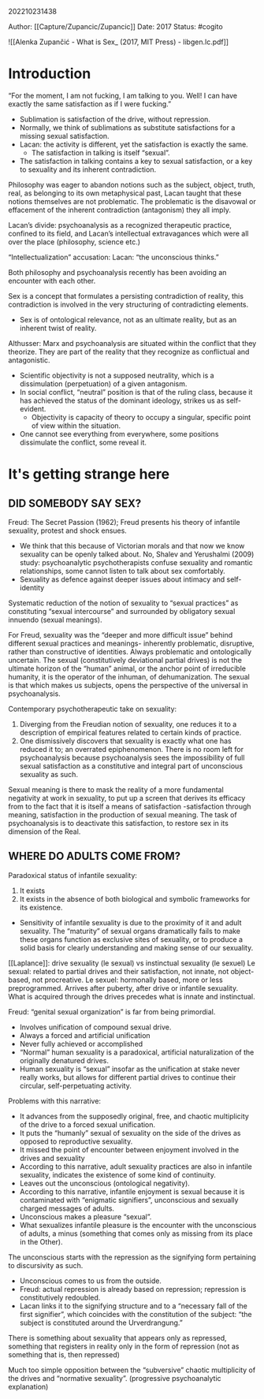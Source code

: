202210231438

Author: [[Capture/Zupancic/Zupancic]]
Date: 2017
Status: #cogito

![[Alenka Zupančić - What is Sex_ (2017, MIT Press) - libgen.lc.pdf]]


# Introduction
“For the moment, I am not fucking, I am talking to you. Well! I can have exactly the same satisfaction as if I were fucking.”
- Sublimation is satisfaction of the drive, without repression.
- Normally, we think of sublimations as substitute satisfactions for a missing sexual satisfaction.
- Lacan: the activity is different, yet the satisfaction is exactly the same.
	- The satisfaction in talking is itself “sexual”.
- The satisfaction in talking contains a key to sexual satisfaction, or a key to sexuality and its inherent contradiction.

Philosophy was eager to abandon notions such as the subject, object, truth, real, as belonging to its own metaphysical past, Lacan taught that these notions themselves are not problematic. The problematic is the disavowal or effacement of the inherent contradiction (antagonism) they all imply.

Lacan’s divide: psychoanalysis as a recognized therapeutic practice, confined to its field, and Lacan’s intellectual extravagances which were all over the place (philosophy, science etc.)

“Intellectualization” accusation: Lacan: “the unconscious thinks.”

Both philosophy and psychoanalysis recently has been avoiding an encounter with each other.

Sex is a concept that formulates a persisting contradiction of reality, this contradiction is involved in the very structuring of contradicting elements.
- Sex is of ontological relevance, not as an ultimate reality, but as an inherent twist of reality.

Althusser: Marx and psychoanalysis are situated within the conflict that they theorize. They are part of the reality that they recognize as conflictual and antagonistic. 
- Scientific objectivity is not a supposed neutrality, which is a dissimulation (perpetuation) of a given antagonism.
- In social conflict, “neutral” position is that of the ruling class, because it has achieved the status of the dominant ideology, strikes us as self-evident.
	- Objectivity is capacity of theory to occupy a singular, specific point of view within the situation.
- One cannot see everything from everywhere, some positions dissimulate the conflict, some reveal it.

# It's getting strange here
## DID SOMEBODY SAY SEX?

Freud: The Secret Passion (1962); Freud presents his theory of infantile sexuality, protest and shock ensues.
- We think that this because of Victorian morals and that now we know sexuality can be openly talked about. No, Shalev and Yerushalmi (2009) study: psychoanalytic psychotherapists confuse sexuality and romantic relationships, some cannot listen to talk about sex comfortably.
- Sexuality as defence against deeper issues about intimacy and self-identity

Systematic reduction of the notion of sexuality to “sexual practices” as constituting “sexual intercourse” and surrounded by obligatory sexual innuendo (sexual meanings).

For Freud, sexuality was the “deeper and more difficult issue” behind different sexual practices and meanings- inherently problematic, disruptive, rather than constructive of identities.
Always problematic and ontologically uncertain.
The sexual (constitutively deviational partial drives) is not the ultimate horizon of the “human” animal, or the anchor point of irreducible humanity, it is the operator of the inhuman, of dehumanization.
The sexual is that which makes us subjects, opens the perspective of the universal in psychoanalysis.

Contemporary psychotherapeutic take on sexuality:
1. Diverging from the Freudian notion of sexuality, one reduces it to a description of empirical features related to certain kinds of practice.
2. One dismissively discovers that sexuality is exactly what one has reduced it to; an overrated epiphenomenon.
There is no room left for psychoanalysis because psychoanalysis sees the impossibility of full sexual satisfaction as a constitutive and integral part of unconscious sexuality as such.

Sexual meaning is there to mask the reality of a more fundamental negativity at work in sexuality, to put up a screen that derives its efficacy from to the fact that it is itself a means of satisfaction -satisfaction through meaning, satisfaction in the production of sexual meaning. 
The task of psychoanalysis is to deactivate this satisfaction, to restore sex in its dimension of the Real.

## WHERE DO ADULTS COME FROM?

Paradoxical status of infantile sexuality:
1. It exists
2. It exists in the absence of both biological and symbolic frameworks for its existence.
- Sensitivity of infantile sexuality is due to the proximity of it and adult sexuality. The “maturity” of sexual organs dramatically fails to make these organs function as exclusive sites of sexuality, or to produce a solid basis for clearly understanding and making sense of our sexuality.

[[Laplance]]: drive sexuality (le sexual) vs instinctual sexuality (le sexuel)
Le sexual: related to partial drives and their satisfaction, not innate, not object-based, not procreative.
Le sexuel: hormonally based, more or less preprogrammed. Arrives after puberty, after drive or infantile sexuality.
What is acquired through the drives precedes what is innate and instinctual.

Freud: “genital sexual organization” is far from being primordial.
- Involves unification of compound sexual drive.
- Always a forced and artificial unification
- Never fully achieved or accomplished
- “Normal” human sexuality is a paradoxical, artificial naturalization of the originally denatured drives.
- Human sexuality is “sexual” insofar as the unification at stake never really works, but allows for different partial drives to continue their circular, self-perpetuating activity.

Problems with this narrative:
- It advances from the supposedly original, free, and chaotic multiplicity of the drive to a forced sexual unification.
- It puts the “humanly” sexual of sexuality on the side of the drives as opposed to reproductive sexuality.
- It missed the point of encounter between enjoyment involved in the drives and sexuality
- According to this narrative, adult sexuality practices are also in infantile sexuality, indicates the existence of some kind of continuity.
- Leaves out the unconscious (ontological negativity).
- According to this narrative, infantile enjoyment is sexual because it is contaminated with “enigmatic signifiers”, unconscious and sexually charged messages of adults.
- Unconscious makes a pleasure “sexual”.
- What sexualizes infantile pleasure is the encounter with the unconscious of adults, a minus (something that comes only as missing from its place in the Other).

The unconscious starts with the repression as the signifying form pertaining to discursivity as such.
- Unconscious comes to us from the outside.
- Freud: actual repression is already based on repression; repression is constitutively redoubled.
- Lacan links it to the signifying structure and to a “necessary fall of the first signifier”, which coincides with the constitution of the subject: “the subject is constituted around the Urverdrangung.”

There is something about sexuality that appears only as repressed, something that registers in reality only in the form of repression (not as something that is, then repressed)

Much too simple opposition between the “subversive” chaotic multiplicity of the drives and “normative sexuality”. (progressive psychoanalytic explanation)